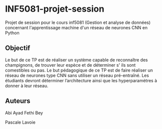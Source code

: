 # INF5081-projet-session
Projet de session pour le cours inf5081 (Gestion et analyse de données) concernant l'apprentissage machine d'un réseau de neurones CNN en Python

## Objectif
Le but de ce TP est de réaliser un système capable de reconnaître des champignons, de
trouver leur espèce et de déterminer s' ils sont comestibles ou pas.
Le but pédagogique de ce TP est de faire réaliser un réseau de neurones type CNN sans
utiliser un réseau pré-entraîné. Les étudiants devront déterminer l’architecture ainsi que les
hyperparamètres à donner à leur réseau.

## Auteurs 
Abi Ayad Fethi Bey

Pascale Lavoie
